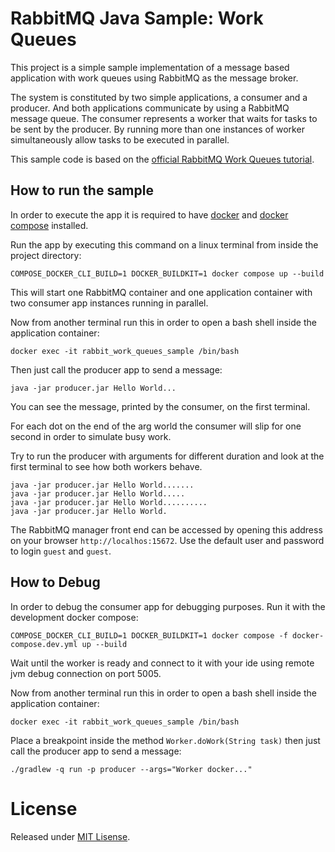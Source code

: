  # RabbitMQ Java Sample: Work Queues
 
This project is a simple sample implementation of a message based application with work
queues using RabbitMQ as the message broker.

The system is constituted by two simple applications, a consumer and a producer. And both 
applications communicate by using a RabbitMQ message queue. The consumer represents a worker
that waits for tasks to be sent by the producer. By running more than one instances of
worker simultaneously allow tasks to be executed in parallel.

This sample code is based on the [official RabbitMQ Work Queues tutorial](https://www.rabbitmq.com/tutorials/tutorial-two-java.html).

## How to run the sample

In order to execute the app it is required to have [docker](https://docs.docker.com/engine/install/) 
and [docker compose](https://docs.docker.com/compose/install/) installed. 

Run the app by executing this command on a linux terminal from inside the project directory:
```shell
COMPOSE_DOCKER_CLI_BUILD=1 DOCKER_BUILDKIT=1 docker compose up --build
```

This will start one RabbitMQ container and one application container with two consumer
app instances running in parallel.

Now from another terminal run this in order to open a bash shell inside the application
container:
```shell
docker exec -it rabbit_work_queues_sample /bin/bash
```

Then just call the producer app to send a message:
```shell
java -jar producer.jar Hello World...
```

You can see the message, printed by the consumer, on the first terminal.

For each dot on the end of the arg world the consumer will slip for one second in order to
simulate busy work.

Try to run the producer with arguments for different duration and look at the first terminal
to see how both workers behave.

```shell
java -jar producer.jar Hello World.......
java -jar producer.jar Hello World.....
java -jar producer.jar Hello World..........
java -jar producer.jar Hello World.
```

The RabbitMQ manager front end can be accessed by opening this address on your browser `http://localhos:15672`.
Use the default user and password to login `guest` and `guest`.

## How to Debug

In order to debug the consumer app for debugging purposes. Run it with the development docker compose:
```shell
COMPOSE_DOCKER_CLI_BUILD=1 DOCKER_BUILDKIT=1 docker compose -f docker-compose.dev.yml up --build
```

Wait until the worker is ready and connect to it with your ide using remote jvm debug connection
on port 5005.

Now from another terminal run this in order to open a bash shell inside the application
container:
```shell
docker exec -it rabbit_work_queues_sample /bin/bash
```

Place a breakpoint inside the method `Worker.doWork(String task)` then just call the producer app to send a message:
```shell
./gradlew -q run -p producer --args="Worker docker..."
```

# License

Released under [MIT Lisense](https://github.com/fabio-blanco/rabbitmq-work-queues-sample/blob/main/LISENCE).
